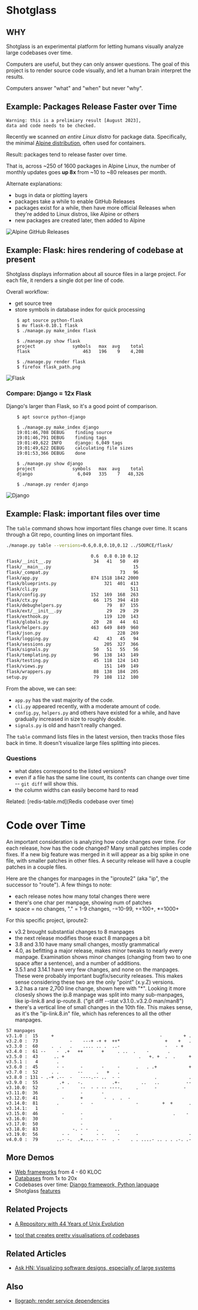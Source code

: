 # Shotglass

## WHY

Shotglass is an experimental platform for letting humans
visually analyze large codebases over time.

Computers are useful, but they can only answer questions. The goal of this project is to render source code visually, and let a human brain interpret the results.

Computers answer "what" and "when" but never "why".

## Example: Packages Release Faster over Time

    Warning: this is a prelimiary result [August 2023],
    data and code needs to be checked.

Recently we scanned _an entire Linux distro_ for package data.
Specifically, the minimal [Alpine distribution](https://www.alpinelinux.org/), often used for containers.

Result: packages tend to release faster over time.

That is, across ~250 of 1600 packages in Alpine Linux, the number of monthly updates goes **up 8x** from ~10 to ~80 releases per month.

Alternate explanations:
- bugs in data or plotting layers
- packages take a while to enable GitHub Releases
- packages exist for a while, then have more official Releases when they're added to Linux distros, like Alpine or others
- new packages are created later, then added to Alpine

![Alpine GitHub Releases](alpine/images/github_releases-2.png)


## Example: Flask: hires rendering of codebase at present

Shotglass displays information about all source files in a large
project. For each file, it renders a single dot per line of code. 

Overall workflow:

- get source tree
- store symbols in database index for quick processing

```
    $ apt source python-flask
    $ mv flask-0.10.1 flask
    $ ./manage.py make_index flask

    $ ./manage.py show flask
    project              symbols   max  avg    total
    flask                    463   196    9    4,208

    $ ./manage.py render flask
    $ firefox flask_path.png
```


![Flask](images/flask_path.png)


### Compare: Django = 12x Flask

Django's larger than Flask, so it's a good point of comparison.

```
    $ apt source python-django

    $ ./manage.py make_index django
    19:01:46,708 DEBUG    finding source
    19:01:46,791 DEBUG    finding tags
    19:01:49,622 INFO     django: 6,049 tags
    19:01:49,622 DEBUG    calculating file sizes
    19:01:53,366 DEBUG    done

    $ ./manage.py show django
    project              symbols   max  avg    total
    django                 6,049   335    7   48,326

    $ ./manage.py render django
```

![Django](images/django_path.png)


## Example: Flask: important files over time


The `table` command shows how important files change over time. It scans through a Git repo, counting lines on important files.

```bash
./manage.py table --versions=0.6,0.8,0.10,0.12 ../SOURCE/flask/

                                0.6  0.8 0.10 0.12
flask/__init__.py                34   41   50   49
flask/__main__.py                               15
flask/_compat.py                           73   96
flask/app.py                    874 1518 1842 2000
flask/blueprints.py                  321  401  413
flask/cli.py                                   511
flask/config.py                 152  169  168  263
flask/ctx.py                     66  175  394  410
flask/debughelpers.py                 79   87  155
flask/ext/__init__.py                 29   29   29
flask/exthook.py                     119  120  143
flask/globals.py                 20   28   44   61
flask/helpers.py                463  649  849  960
flask/json.py                             228  269
flask/logging.py                 42   43   45   94
flask/sessions.py                    205  327  366
flask/signals.py                 50   51   55   56
flask/templating.py              96  138  143  149
flask/testing.py                 45  118  124  143
flask/views.py                       151  149  149
flask/wrappers.py                88  138  184  205
setup.py                         79  108  112  100
```

From the above, we can see:
- `app.py` has the vast majority of the code.
- `cli.py` appeared recently, with a moderate amount of code.
- `config.py`, `helpers.py` and others have existed for a while, and have gradually increased in size to roughly double.
- `signals.py` is old and hasn't really changed.

The `table` command lists files in the latest version, then tracks those files back in time. It doesn't visualize large files splitting into pieces.

### Questions

- what dates correspond to the listed versions?
- even if a file has the same line count, its contents can change over time -- `git diff` will show this.
- the column widths can easily become hard to read

Related: [redis-table.md](Redis codebase over time)

# Code over Time

An important consideration is analyzing how code changes over time. For each release, how has the code changed? Many small patches implies code fixes. If a new big feature was merged in it will appear as a big spike in one file, with smaller patches in other files.  A security release will have a couple patches in a couple files.

Here are the changes for manpages in the "iproute2" (aka "ip", the successor to "route").  A few things to note:

- each release notes how many total changes there were
- there's one char per manpage, showing num of patches
- space = no changes, "." = 1-9 changes, -=10-99, +=100+, *=1000+

For this specific project, iproute2:

- v3.2 brought substantial changes to 8 manpages
- the next release modifies those exact 8 manpages a bit
- 3.8 and 3.10 have many small changes, mostly grammatical
- 4.0, as befitting a major release, makes minor tweaks to nearly every manpage. Examination shows minor changes (changing from two to one space after a sentence), and a number of additions.
- 3.5.1 and 3.14.1 have very few changes, and none on the manpages. These were probably important bugfix/security releases. This makes sense considering these two are the only "point" (x.y.Z) versions.
- 3.2 has a rare 2,700 line change, shown here with "*".  Looking it more closesly shows the ip.8 manpage was split into many sub-manpages, like ip-link.8 and ip-route.8.  ("git diff --stat v3.1.0..v3.2.0 man/man8")
- there's a vertical line of small changes in the 10th file.  This makes sense, as it's the "ip-link.8.in" file, which has references to all the other manpages.
```
57 manpages
v3.1.0 :  15     +                                        -        + .
v3.2.0 :  73            -    ---+ -+ +  ++*                 +    +   .
v3.3.0 :  60     .  .   .    .... .. .  ..-                 -   - +   
v3.4.0 :  61 --    -  .+   ++       +     . ..  .    -       .        
v3.5.0 :  43      .. +                            .   +. +  .  .     +
v3.5.1 :   4       .                                                  
v3.6.0 :  45       - -      -       -     -      .   . .+            +
v3.7.0 :  52     . .       --     .   +   .                           
v3.8.0 : 131 - .-+ .--  -   ----.-- ..  - -             .            .
v3.9.0 :  55        .+ .   -.           .+-        ..   ..          --
v3.10.0:  52       . -      --  - - -- ----.     .      -          -  
v3.11.0:  36                -       -                                 
v3.12.0:  41         -      +        -  .  .  -                       
v3.14.0:  81       .        -   -                -         +  +      .
v3.14.1:   1                                                          
v3.15.0:  46         -      -                                  .    - 
v3.16.0:  30                -          -                              
v3.17.0:  50                -                                         
v3.18.0:  83             -. - -   .      ..                           
v3.19.0:  56         - -    -     - -     -      -                   -
v4.0.0 :  79       ..- -.  .+.... - --  . -    . . ....- .. . . .-. .-
```


## More Demos

* [Web frameworks](web-frameworks.md) from 4 - 60 KLOC
* [Databases](databases.md) from 1x to 20x
* Codebases over time: [Django framework, Python language](code-over-time.md)
* Shotglass [features](features.md)

## Related Projects

* [A Repository with 44 Years of Unix Evolution](https://www2.dmst.aueb.gr/dds/pubs/conf/2015-MSR-Unix-History/html/Spi15c.html)

* [tool that creates pretty visualisations of codebases](https://www.codeatlas.dev)

## Related Articles

* [Ask HN: Visualizing software designs, especially of large systems](https://news.ycombinator.com/item?id=31569646)

## Also

* [Ilograph: render service dependencies](https://app.ilograph.com/demo.ilograph.Ilograph/Request)
